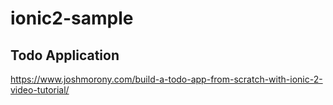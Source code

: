 # ionic2-sample

## Todo Application 

https://www.joshmorony.com/build-a-todo-app-from-scratch-with-ionic-2-video-tutorial/
